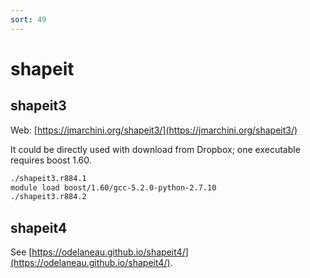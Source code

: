 ```yaml
---
sort: 49
---
```


# shapeit

## shapeit3

Web: [https://jmarchini.org/shapeit3/](https://jmarchini.org/shapeit3/)

It could be directly used with download from Dropbox; one executable requires boost 1.60.

```bash
./shapeit3.r884.1
module load boost/1.60/gcc-5.2.0-python-2.7.10
./shapeit3.r884.2
```

## shapeit4

See [https://odelaneau.github.io/shapeit4/](https://odelaneau.github.io/shapeit4/).
